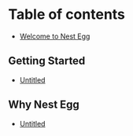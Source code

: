 # Table of contents

* [Welcome to Nest Egg](README.md)

## Getting Started

* [Untitled](getting-started/untitled.md)

## Why Nest Egg

* [Untitled](why-nest-egg/untitled.md)

